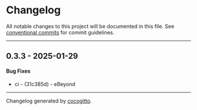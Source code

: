 # Changelog
All notable changes to this project will be documented in this file. See [conventional commits](https://www.conventionalcommits.org/) for commit guidelines.

- - -
## 0.3.3 - 2025-01-29
#### Bug Fixes
- ci - (31c385d) - eBeyond

- - -

Changelog generated by [cocogitto](https://github.com/cocogitto/cocogitto).